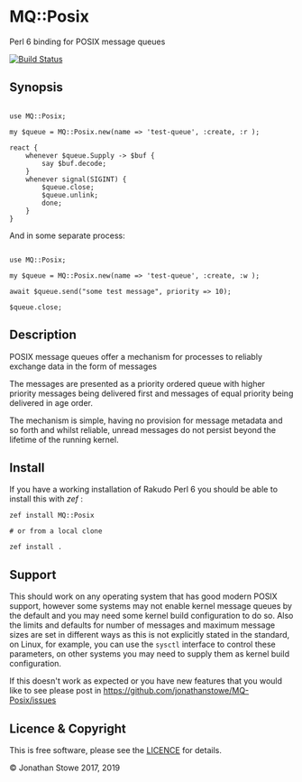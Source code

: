 # MQ::Posix

Perl 6 binding for POSIX message queues

[![Build Status](https://travis-ci.org/jonathanstowe/MQ-Posix.svg?branch=master)](https://travis-ci.org/jonathanstowe/MQ-Posix)

## Synopsis

```perl6

use MQ::Posix;

my $queue = MQ::Posix.new(name => 'test-queue', :create, :r );

react {
    whenever $queue.Supply -> $buf {
        say $buf.decode;
    }
    whenever signal(SIGINT) {
        $queue.close;
        $queue.unlink;
        done;
    }
}
```

And in some separate process:

```perl6

use MQ::Posix;

my $queue = MQ::Posix.new(name => 'test-queue', :create, :w );

await $queue.send("some test message", priority => 10);

$queue.close;

```

## Description

POSIX message queues offer a mechanism for processes to reliably exchange
data in the form of messages

The messages are presented as a priority ordered queue with higher priority
messages being delivered first and messages of equal priority being delivered
in age order.

The mechanism is simple, having no provision for message metadata and so forth
and whilst reliable, unread messages do not persist beyond the lifetime of the
running kernel.

## Install

If you have a working installation of Rakudo Perl 6 you should be able to
install this with *zef* :

    zef install MQ::Posix

    # or from a local clone

    zef install .

## Support

This should work on any operating system that has good modern POSIX
support, however some systems may not enable kernel message queues by
the default and you may need some kernel build configuration to do so.
Also the limits and defaults for number of messages and maximum message
sizes are set in different ways as this is not explicitly stated in the
standard, on Linux, for example, you can use the ```sysctl``` interface
to control these parameters, on other systems you may need to supply
them as kernel build configuration.

If this doesn't work as expected or you have new
features that you would like to see please post in
https://github.com/jonathanstowe/MQ-Posix/issues

## Licence & Copyright

This is free software, please see the [LICENCE](LICENCE) for details.

© Jonathan Stowe 2017, 2019

